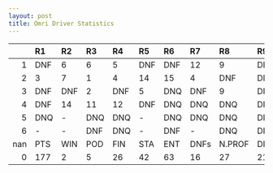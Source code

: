 ```yaml
---
layout: post 
title: Omri Driver Statistics
--- 
```


|     | R1   | R2   | R3   | R4   | R5   | R6   | R7   | R8     | R9   | R10   | R11   | R12   | Points   | Pos   |
|----:|:-----|:-----|:-----|:-----|:-----|:-----|:-----|:-------|:-----|:------|:------|:------|:---------|:------|
|   1 | DNF  | 6    | 6    | 5    | DNF  | DNF  | 12   | 9      | DNF  | 7     | 13    | 2     | 56.0     | 7.0   |
|   2 | 3    | 7    | 1    | 4    | 14   | 15   | 4    | DNF    | DNF  | 6     | DNQ   | 14    | 74.0     | 5.0   |
|   3 | DNF  | DNF  | 2    | DNF  | 5    | DNQ  | DNF  | 9      | DNF  | 1     | 18    | 10    | 47.0     | 8.0   |
|   4 | DNF  | 14   | 11   | 12   | DNF  | DNQ  | DNQ  | DNQ    | DNQ  | DNF   | DNQ   | -     | 0.0      | 27.0  |
|   5 | DNQ  | -    | DNQ  | DNQ  | -    | DNQ  | DNQ  | DNQ    | DNQ  | DNQ   | DNQ   | -     | 0.0      | 40.0  |
|   6 | -    | -    | DNF  | DNQ  | -    | DNF  | -    | DNQ    | DNQ  | DNQ   | DNQ   | -     | 0.0      | 38.0  |
| nan | PTS  | WIN  | POD  | FIN  | STA  | ENT  | DNFs | N.PROF | DNQ  | %FIN  | PPR   | BST   | CHA      | RNK   |
|   0 | 177  | 2    | 5    | 26   | 42   | 63   | 16   | 27     | 21   | 61.9  | 2.81  | 1     | 0.0      | 11.0  |